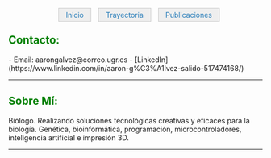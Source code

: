 <html>
<head>
   
<style type="text/css">
#navegador ul{
   list-style-type: none;
   text-align: center;
}
#navegador li{
   display: inline;
   text-align: center;
   margin: 0 10px 0 0;
}
#navegador li a {
   padding: 4px 14px 4px 14px;
   color: #267CB9;
   background-color: #eeeeee;
   border: 1px solid #ccc;
   text-decoration: none;
}
#navegador li a:hover{
   background-color: #333333;
   color: #ffffff;
}
   </style>
</head>

<body>


<div id="navegador">
<ul>
<li><a href="http://ags.aarongs.org/">Inicio</a></li>
<li><a href="https://AaronGS1999.github.io/aarongs.github.io/Trayectoria.html">Trayectoria</a></li>
<li><a href="https://AaronGS1999.github.io/aarongs.github.io/Publicaciones.html">Publicaciones</a></li>
</ul>
</div>

</body>
</html>


<H2><span style="color:green">Contacto:</span></H2>
- Email: aarongalvez@correo.ugr.es
- [LinkedIn](https://www.linkedin.com/in/aaron-g%C3%A1lvez-salido-517474168/)


---
<H2><span style="color:green">Sobre Mí:</span></H2>
<p class="text-justify">Biólogo. Realizando soluciones tecnológicas creativas y eficaces para la biología. Genética, bioinformática, programación, microcontroladores, inteligencia artificial e impresión 3D.</p>

---
